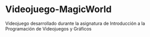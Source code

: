 # Videojuego-MagicWorld
Videojuego desarrollado durante la asignatura de Introducción a la Programación de Videojuegos y Gráficos
